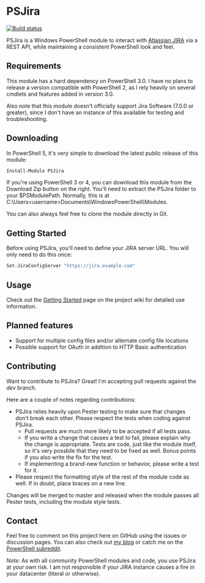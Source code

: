 # PSJira

[![Build status](https://ci.appveyor.com/api/projects/status/rog7nhvpfu58xrxu?svg=true)](https://ci.appveyor.com/project/JoshuaT/psjira)

PSJira is a Windows PowerShell module to interact with [Atlassian JIRA](https://www.atlassian.com/software/jira) via a REST API, while maintaining a consistent PowerShell look and feel.

## Requirements

This module has a hard dependency on PowerShell 3.0.  I have no plans to release a version compatible with PowerShell 2, as I rely heavily on several cmdlets and features added in version 3.0.

Also note that this module doesn't officially support Jira Software (7.0.0 or greater), since I don't have an instance of this available for testing and troubleshooting.

## Downloading

In PowerShell 5, it's very simple to download the latest public release of this module:

```powershell
Install-Module PSJira
```

If you're using PowerShell 3 or 4, you can download this module from the Download Zip button on the right.  You'll need to extract the PSJira folder to your $PSModulePath.  Normally, this is at C:\Users\<username>Documents\WindowsPowerShell\Modules.

You can also always feel free to clone the module directly in Git.

## Getting Started

Before using PSJira, you'll need to define your JIRA server URL.  You will only need to do this once:

```powershell
Set-JiraConfigServer "https://jira.example.com"
```

## Usage

Check out the [Getting Started](https://github.com/replicaJunction/PSJira/wiki/Getting-Started) page on the project wiki for detailed use information.

## Planned features
* Support for multiple config files and/or alternate config file locations
* Possible support for OAuth in addition to HTTP Basic authentication

## Contributing
Want to contribute to PSJira?  Great!  I'm accepting pull requests against the *dev* branch.

Here are a couple of notes regarding contributions:
* PSJira relies heavily upon Pester testing to make sure that changes don't break each other.  Please respect the tests when coding against PSJira.
  * Pull requests are much more likely to be accepted if all tests pass.
  * If you write a change that causes a test to fail, please explain why the change is appropriate.  Tests are code, just like the module itself, so it's very possbile that they need to be fixed as well.  Bonus points if you also write the fix for the test.
  * If implementing a brand-new function or behavior, please write a test for it.
* Please respect the formatting style of the rest of the module code as well.  If in doubt, place braces on a new line.

Changes will be merged to master and released when the module passes all Pester tests, including the module style tests.

## Contact

Feel free to comment on this project here on GitHub using the issues or discussion pages.  You can also check out [my blog](http://replicajunction.github.io/) or catch me on the [PowerShell subreddit](https://www.reddit.com/r/powershell).

*Note:* As with all community PowerShell modules and code, you use PSJira at your own risk.  I am not responsible if your JIRA instance causes a fire in your datacenter (literal or otherwise).
